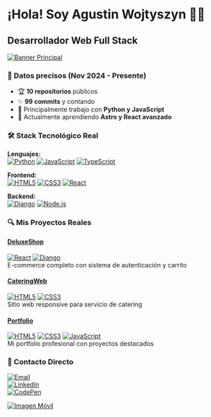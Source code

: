 # ¡Hola! Soy Agustin Wojtyszyn 👨‍💻

## Desarrollador Web Full Stack

[![Banner Principal](https://github.com/user-attachments/assets/f98f1901-a888-4abf-9043-456b697e83e7)](https://github.com/AgustinWojtyszyn)

### 📌 Datos precisos (Nov 2024 - Presente)
- 🏆 **10 repositorios** públicos
- ✨ **99 commits** y contando
- 🚀 Principalmente trabajo con **Python y JavaScript**
- 🌱 Actualmente aprendiendo **Astro y React avanzado**

### 🛠 Stack Tecnológico Real

**Lenguajes:**  
[![Python](https://img.shields.io/badge/Python-3776AB?style=for-the-badge&logo=python&logoColor=white)](https://www.python.org/)
[![JavaScript](https://img.shields.io/badge/JavaScript-F7DF1E?style=for-the-badge&logo=javascript&logoColor=black)](https://developer.mozilla.org/es/docs/Web/JavaScript)
[![TypeScript](https://img.shields.io/badge/TypeScript-007ACC?style=for-the-badge&logo=typescript&logoColor=white)](https://www.typescriptlang.org/)

**Frontend:**  
[![HTML5](https://img.shields.io/badge/HTML5-E34F26?style=for-the-badge&logo=html5&logoColor=white)](https://developer.mozilla.org/es/docs/Web/HTML)
[![CSS3](https://img.shields.io/badge/CSS3-1572B6?style=for-the-badge&logo=css3&logoColor=white)](https://developer.mozilla.org/es/docs/Web/CSS)
[![React](https://img.shields.io/badge/React-61DAFB?style=for-the-badge&logo=react&logoColor=black)](https://react.dev/)

**Backend:**  
[![Django](https://img.shields.io/badge/Django-092E20?style=for-the-badge&logo=django&logoColor=white)](https://www.djangoproject.com/)
[![Node.js](https://img.shields.io/badge/Node.js-339933?style=for-the-badge&logo=node.js&logoColor=white)](https://nodejs.org/)

### 🔍 Mis Proyectos Reales

#### [DeluxeShop](https://github.com/AgustinWojtyszyn/DeluxeShop)
[![React](https://img.shields.io/badge/-React-61DAFB?style=for-the-badge)](https://react.dev/) [![Django](https://img.shields.io/badge/-Django-092E20?style=for-the-badge)](https://www.djangoproject.com/)  
E-commerce completo con sistema de autenticación y carrito

#### [CateringWeb](https://github.com/AgustinWojtyszyn/CateringWeb)
[![HTML5](https://img.shields.io/badge/-HTML5-E34F26?style=for-the-badge)](https://developer.mozilla.org/es/docs/Web/HTML) [![CSS3](https://img.shields.io/badge/-CSS3-1572B6?style=for-the-badge)](https://developer.mozilla.org/es/docs/Web/CSS)  
Sitio web responsive para servicio de catering

#### [Portfolio](https://github.com/AgustinWojtyszyn/PersonalPortfolio)
[![HTML5](https://img.shields.io/badge/-HTML5-E34F26?style=for-the-badge)](https://developer.mozilla.org/es/docs/Web/HTML) [![CSS3](https://img.shields.io/badge/-CSS3-1572B6?style=for-the-badge)](https://developer.mozilla.org/es/docs/Web/CSS) [![JavaScript](https://img.shields.io/badge/-JavaScript-F7DF1E?style=for-the-badge&logo=javascript&logoColor=black)](https://developer.mozilla.org/es/docs/Web/JavaScript)  
Mi portfolio profesional con proyectos destacados

### 📩 Contacto Directo

[![Email](https://img.shields.io/badge/Gmail-agustinwojtyszyn99@gmail.com-D14836?style=for-the-badge&logo=gmail&logoColor=white)](mailto:agustinwojtyszyn99@gmail.com)  
[![LinkedIn](https://img.shields.io/badge/LinkedIn-Agustín_Wojtyszyn-0077B5?style=for-the-badge&logo=linkedin&logoColor=white)](https://www.linkedin.com/in/agustin-wojtyszyn-87b524247/)  
[![CodePen](https://img.shields.io/badge/CodePen-Boiti99-000000?style=for-the-badge&logo=codepen&logoColor=white)](https://codepen.io/Boiti99)

[![Imagen Móvil](https://github.com/user-attachments/assets/b7d1f8d9-40e8-489e-a0e0-15be42ed6025)](https://github.com/AgustinWojtyszyn)

